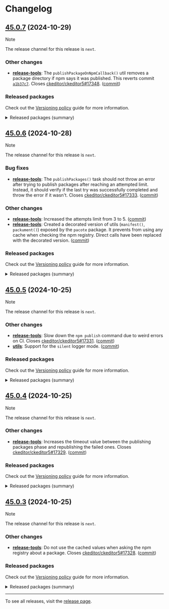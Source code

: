 Changelog
=========

## [45.0.7](https://github.com/ckeditor/ckeditor5-dev/compare/v45.0.6...v45.0.7) (2024-10-29)

> [!NOTE]
> The release channel for this release is `next`.

### Other changes

* **[release-tools](https://www.npmjs.com/package/@ckeditor/ckeditor5-dev-release-tools)**: The `publishPackageOnNpmCallback()` util removes a package directory if npm says it was published. This reverts commit [`a1b37c7`](https://github.com/ckeditor/ckeditor5-dev/commit/a1b37c79347a7f74f88f6d945526e90b8ea96a67). Closes [ckeditor/ckeditor5#17348](https://github.com/ckeditor/ckeditor5/issues/17348). ([commit](https://github.com/ckeditor/ckeditor5-dev/commit/735d7ec20e651cc4b22be235963d4502aba71802))

### Released packages

Check out the [Versioning policy](https://ckeditor.com/docs/ckeditor5/latest/framework/guides/support/versioning-policy.html) guide for more information.

<details>
<summary>Released packages (summary)</summary>

Other releases:

* [@ckeditor/ckeditor5-dev-build-tools](https://www.npmjs.com/package/@ckeditor/ckeditor5-dev-build-tools/v/45.0.7): v45.0.6 => v45.0.7
* [@ckeditor/ckeditor5-dev-bump-year](https://www.npmjs.com/package/@ckeditor/ckeditor5-dev-bump-year/v/45.0.7): v45.0.6 => v45.0.7
* [@ckeditor/ckeditor5-dev-ci](https://www.npmjs.com/package/@ckeditor/ckeditor5-dev-ci/v/45.0.7): v45.0.6 => v45.0.7
* [@ckeditor/ckeditor5-dev-dependency-checker](https://www.npmjs.com/package/@ckeditor/ckeditor5-dev-dependency-checker/v/45.0.7): v45.0.6 => v45.0.7
* [@ckeditor/ckeditor5-dev-docs](https://www.npmjs.com/package/@ckeditor/ckeditor5-dev-docs/v/45.0.7): v45.0.6 => v45.0.7
* [@ckeditor/ckeditor5-dev-release-tools](https://www.npmjs.com/package/@ckeditor/ckeditor5-dev-release-tools/v/45.0.7): v45.0.6 => v45.0.7
* [@ckeditor/ckeditor5-dev-stale-bot](https://www.npmjs.com/package/@ckeditor/ckeditor5-dev-stale-bot/v/45.0.7): v45.0.6 => v45.0.7
* [@ckeditor/ckeditor5-dev-tests](https://www.npmjs.com/package/@ckeditor/ckeditor5-dev-tests/v/45.0.7): v45.0.6 => v45.0.7
* [@ckeditor/ckeditor5-dev-translations](https://www.npmjs.com/package/@ckeditor/ckeditor5-dev-translations/v/45.0.7): v45.0.6 => v45.0.7
* [@ckeditor/ckeditor5-dev-utils](https://www.npmjs.com/package/@ckeditor/ckeditor5-dev-utils/v/45.0.7): v45.0.6 => v45.0.7
* [@ckeditor/ckeditor5-dev-web-crawler](https://www.npmjs.com/package/@ckeditor/ckeditor5-dev-web-crawler/v/45.0.7): v45.0.6 => v45.0.7
* [@ckeditor/typedoc-plugins](https://www.npmjs.com/package/@ckeditor/typedoc-plugins/v/45.0.7): v45.0.6 => v45.0.7
</details>


## [45.0.6](https://github.com/ckeditor/ckeditor5-dev/compare/v45.0.5...v45.0.6) (2024-10-28)

> [!NOTE]
> The release channel for this release is `next`.

### Bug fixes

* **[release-tools](https://www.npmjs.com/package/@ckeditor/ckeditor5-dev-release-tools)**: The `publishPackages()` task should not throw an error after trying to publish packages after reaching an attempted limit. Instead, it should verify if the last try was successfully completed and throw the error if it wasn't. Closes [ckeditor/ckeditor5#17333](https://github.com/ckeditor/ckeditor5/issues/17333). ([commit](https://github.com/ckeditor/ckeditor5-dev/commit/937c093d9993c4a43efb9de673b2fb492c152bd0))

### Other changes

* **[release-tools](https://www.npmjs.com/package/@ckeditor/ckeditor5-dev-release-tools)**: Increased the attempts limit from 3 to 5. ([commit](https://github.com/ckeditor/ckeditor5-dev/commit/937c093d9993c4a43efb9de673b2fb492c152bd0))
* **[release-tools](https://www.npmjs.com/package/@ckeditor/ckeditor5-dev-release-tools)**: Created a decorated version of utils (`manifest()`, `packument()`) exposed by the `pacote` package. It prevents from using any cache when checking the npm registry. Direct calls have been replaced with the decorated version. ([commit](https://github.com/ckeditor/ckeditor5-dev/commit/937c093d9993c4a43efb9de673b2fb492c152bd0))

### Released packages

Check out the [Versioning policy](https://ckeditor.com/docs/ckeditor5/latest/framework/guides/support/versioning-policy.html) guide for more information.

<details>
<summary>Released packages (summary)</summary>

Other releases:

* [@ckeditor/ckeditor5-dev-build-tools](https://www.npmjs.com/package/@ckeditor/ckeditor5-dev-build-tools/v/45.0.6): v45.0.5 => v45.0.6
* [@ckeditor/ckeditor5-dev-bump-year](https://www.npmjs.com/package/@ckeditor/ckeditor5-dev-bump-year/v/45.0.6): v45.0.5 => v45.0.6
* [@ckeditor/ckeditor5-dev-ci](https://www.npmjs.com/package/@ckeditor/ckeditor5-dev-ci/v/45.0.6): v45.0.5 => v45.0.6
* [@ckeditor/ckeditor5-dev-dependency-checker](https://www.npmjs.com/package/@ckeditor/ckeditor5-dev-dependency-checker/v/45.0.6): v45.0.5 => v45.0.6
* [@ckeditor/ckeditor5-dev-docs](https://www.npmjs.com/package/@ckeditor/ckeditor5-dev-docs/v/45.0.6): v45.0.5 => v45.0.6
* [@ckeditor/ckeditor5-dev-release-tools](https://www.npmjs.com/package/@ckeditor/ckeditor5-dev-release-tools/v/45.0.6): v45.0.5 => v45.0.6
* [@ckeditor/ckeditor5-dev-stale-bot](https://www.npmjs.com/package/@ckeditor/ckeditor5-dev-stale-bot/v/45.0.6): v45.0.5 => v45.0.6
* [@ckeditor/ckeditor5-dev-tests](https://www.npmjs.com/package/@ckeditor/ckeditor5-dev-tests/v/45.0.6): v45.0.5 => v45.0.6
* [@ckeditor/ckeditor5-dev-translations](https://www.npmjs.com/package/@ckeditor/ckeditor5-dev-translations/v/45.0.6): v45.0.5 => v45.0.6
* [@ckeditor/ckeditor5-dev-utils](https://www.npmjs.com/package/@ckeditor/ckeditor5-dev-utils/v/45.0.6): v45.0.5 => v45.0.6
* [@ckeditor/ckeditor5-dev-web-crawler](https://www.npmjs.com/package/@ckeditor/ckeditor5-dev-web-crawler/v/45.0.6): v45.0.5 => v45.0.6
* [@ckeditor/typedoc-plugins](https://www.npmjs.com/package/@ckeditor/typedoc-plugins/v/45.0.6): v45.0.5 => v45.0.6
</details>


## [45.0.5](https://github.com/ckeditor/ckeditor5-dev/compare/v45.0.4...v45.0.5) (2024-10-25)

> [!NOTE]
> The release channel for this release is `next`.

### Other changes

* **[release-tools](https://www.npmjs.com/package/@ckeditor/ckeditor5-dev-release-tools)**: Slow down the `npm publish` command due to weird errors on CI. Closes [ckeditor/ckeditor5#17331](https://github.com/ckeditor/ckeditor5/issues/17331). ([commit](https://github.com/ckeditor/ckeditor5-dev/commit/4cfcf41e243687af88478337faebed0cfef4ecae))
* **[utils](https://www.npmjs.com/package/@ckeditor/ckeditor5-dev-utils)**: Support for the `silent` logger mode. ([commit](https://github.com/ckeditor/ckeditor5-dev/commit/4cfcf41e243687af88478337faebed0cfef4ecae))

### Released packages

Check out the [Versioning policy](https://ckeditor.com/docs/ckeditor5/latest/framework/guides/support/versioning-policy.html) guide for more information.

<details>
<summary>Released packages (summary)</summary>

Other releases:

* [@ckeditor/ckeditor5-dev-build-tools](https://www.npmjs.com/package/@ckeditor/ckeditor5-dev-build-tools/v/45.0.5): v45.0.4 => v45.0.5
* [@ckeditor/ckeditor5-dev-bump-year](https://www.npmjs.com/package/@ckeditor/ckeditor5-dev-bump-year/v/45.0.5): v45.0.4 => v45.0.5
* [@ckeditor/ckeditor5-dev-ci](https://www.npmjs.com/package/@ckeditor/ckeditor5-dev-ci/v/45.0.5): v45.0.4 => v45.0.5
* [@ckeditor/ckeditor5-dev-dependency-checker](https://www.npmjs.com/package/@ckeditor/ckeditor5-dev-dependency-checker/v/45.0.5): v45.0.4 => v45.0.5
* [@ckeditor/ckeditor5-dev-docs](https://www.npmjs.com/package/@ckeditor/ckeditor5-dev-docs/v/45.0.5): v45.0.4 => v45.0.5
* [@ckeditor/ckeditor5-dev-release-tools](https://www.npmjs.com/package/@ckeditor/ckeditor5-dev-release-tools/v/45.0.5): v45.0.4 => v45.0.5
* [@ckeditor/ckeditor5-dev-stale-bot](https://www.npmjs.com/package/@ckeditor/ckeditor5-dev-stale-bot/v/45.0.5): v45.0.4 => v45.0.5
* [@ckeditor/ckeditor5-dev-tests](https://www.npmjs.com/package/@ckeditor/ckeditor5-dev-tests/v/45.0.5): v45.0.4 => v45.0.5
* [@ckeditor/ckeditor5-dev-translations](https://www.npmjs.com/package/@ckeditor/ckeditor5-dev-translations/v/45.0.5): v45.0.4 => v45.0.5
* [@ckeditor/ckeditor5-dev-utils](https://www.npmjs.com/package/@ckeditor/ckeditor5-dev-utils/v/45.0.5): v45.0.4 => v45.0.5
* [@ckeditor/ckeditor5-dev-web-crawler](https://www.npmjs.com/package/@ckeditor/ckeditor5-dev-web-crawler/v/45.0.5): v45.0.4 => v45.0.5
* [@ckeditor/typedoc-plugins](https://www.npmjs.com/package/@ckeditor/typedoc-plugins/v/45.0.5): v45.0.4 => v45.0.5
</details>


## [45.0.4](https://github.com/ckeditor/ckeditor5-dev/compare/v45.0.3...v45.0.4) (2024-10-25)

> [!NOTE]
> The release channel for this release is `next`.

### Other changes

* **[release-tools](https://www.npmjs.com/package/@ckeditor/ckeditor5-dev-release-tools)**: Increases the timeout value between the publishing packages phase and republishing the failed ones. Closes [ckeditor/ckeditor5#17329](https://github.com/ckeditor/ckeditor5/issues/17329). ([commit](https://github.com/ckeditor/ckeditor5-dev/commit/1fafa92b4a201ab70cca8e8e4e46743f179d2b86))

### Released packages

Check out the [Versioning policy](https://ckeditor.com/docs/ckeditor5/latest/framework/guides/support/versioning-policy.html) guide for more information.

<details>
<summary>Released packages (summary)</summary>

Other releases:

* [@ckeditor/ckeditor5-dev-build-tools](https://www.npmjs.com/package/@ckeditor/ckeditor5-dev-build-tools/v/45.0.4): v45.0.3 => v45.0.4
* [@ckeditor/ckeditor5-dev-bump-year](https://www.npmjs.com/package/@ckeditor/ckeditor5-dev-bump-year/v/45.0.4): v45.0.3 => v45.0.4
* [@ckeditor/ckeditor5-dev-ci](https://www.npmjs.com/package/@ckeditor/ckeditor5-dev-ci/v/45.0.4): v45.0.3 => v45.0.4
* [@ckeditor/ckeditor5-dev-dependency-checker](https://www.npmjs.com/package/@ckeditor/ckeditor5-dev-dependency-checker/v/45.0.4): v45.0.3 => v45.0.4
* [@ckeditor/ckeditor5-dev-docs](https://www.npmjs.com/package/@ckeditor/ckeditor5-dev-docs/v/45.0.4): v45.0.3 => v45.0.4
* [@ckeditor/ckeditor5-dev-release-tools](https://www.npmjs.com/package/@ckeditor/ckeditor5-dev-release-tools/v/45.0.4): v45.0.3 => v45.0.4
* [@ckeditor/ckeditor5-dev-stale-bot](https://www.npmjs.com/package/@ckeditor/ckeditor5-dev-stale-bot/v/45.0.4): v45.0.3 => v45.0.4
* [@ckeditor/ckeditor5-dev-tests](https://www.npmjs.com/package/@ckeditor/ckeditor5-dev-tests/v/45.0.4): v45.0.3 => v45.0.4
* [@ckeditor/ckeditor5-dev-translations](https://www.npmjs.com/package/@ckeditor/ckeditor5-dev-translations/v/45.0.4): v45.0.3 => v45.0.4
* [@ckeditor/ckeditor5-dev-utils](https://www.npmjs.com/package/@ckeditor/ckeditor5-dev-utils/v/45.0.4): v45.0.3 => v45.0.4
* [@ckeditor/ckeditor5-dev-web-crawler](https://www.npmjs.com/package/@ckeditor/ckeditor5-dev-web-crawler/v/45.0.4): v45.0.3 => v45.0.4
* [@ckeditor/typedoc-plugins](https://www.npmjs.com/package/@ckeditor/typedoc-plugins/v/45.0.4): v45.0.3 => v45.0.4
</details>


## [45.0.3](https://github.com/ckeditor/ckeditor5-dev/compare/v45.0.2...v45.0.3) (2024-10-25)

> [!NOTE]
> The release channel for this release is `next`.

### Other changes

* **[release-tools](https://www.npmjs.com/package/@ckeditor/ckeditor5-dev-release-tools)**: Do not use the cached values when asking the npm registry about a package. Closes [ckeditor/ckeditor5#17328](https://github.com/ckeditor/ckeditor5/issues/17328). ([commit](https://github.com/ckeditor/ckeditor5-dev/commit/42f5c98b01d2dbd84f55ad56ee0580c9ddfd7d31))

### Released packages

Check out the [Versioning policy](https://ckeditor.com/docs/ckeditor5/latest/framework/guides/support/versioning-policy.html) guide for more information.

<details>
<summary>Released packages (summary)</summary>

Other releases:

* [@ckeditor/ckeditor5-dev-build-tools](https://www.npmjs.com/package/@ckeditor/ckeditor5-dev-build-tools/v/45.0.3): v45.0.2 => v45.0.3
* [@ckeditor/ckeditor5-dev-bump-year](https://www.npmjs.com/package/@ckeditor/ckeditor5-dev-bump-year/v/45.0.3): v45.0.2 => v45.0.3
* [@ckeditor/ckeditor5-dev-ci](https://www.npmjs.com/package/@ckeditor/ckeditor5-dev-ci/v/45.0.3): v45.0.2 => v45.0.3
* [@ckeditor/ckeditor5-dev-dependency-checker](https://www.npmjs.com/package/@ckeditor/ckeditor5-dev-dependency-checker/v/45.0.3): v45.0.2 => v45.0.3
* [@ckeditor/ckeditor5-dev-docs](https://www.npmjs.com/package/@ckeditor/ckeditor5-dev-docs/v/45.0.3): v45.0.2 => v45.0.3
* [@ckeditor/ckeditor5-dev-release-tools](https://www.npmjs.com/package/@ckeditor/ckeditor5-dev-release-tools/v/45.0.3): v45.0.2 => v45.0.3
* [@ckeditor/ckeditor5-dev-stale-bot](https://www.npmjs.com/package/@ckeditor/ckeditor5-dev-stale-bot/v/45.0.3): v45.0.2 => v45.0.3
* [@ckeditor/ckeditor5-dev-tests](https://www.npmjs.com/package/@ckeditor/ckeditor5-dev-tests/v/45.0.3): v45.0.2 => v45.0.3
* [@ckeditor/ckeditor5-dev-translations](https://www.npmjs.com/package/@ckeditor/ckeditor5-dev-translations/v/45.0.3): v45.0.2 => v45.0.3
* [@ckeditor/ckeditor5-dev-utils](https://www.npmjs.com/package/@ckeditor/ckeditor5-dev-utils/v/45.0.3): v45.0.2 => v45.0.3
* [@ckeditor/ckeditor5-dev-web-crawler](https://www.npmjs.com/package/@ckeditor/ckeditor5-dev-web-crawler/v/45.0.3): v45.0.2 => v45.0.3
* [@ckeditor/typedoc-plugins](https://www.npmjs.com/package/@ckeditor/typedoc-plugins/v/45.0.3): v45.0.2 => v45.0.3
</details>

---

To see all releases, visit the [release page](https://github.com/ckeditor/ckeditor5-dev/releases).
